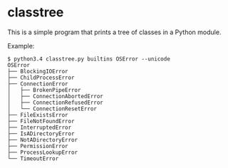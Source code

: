 # classtree

This is a simple program that prints a tree of classes in a
Python module.

Example:

    $ python3.4 classtree.py builtins OSError --unicode
    OSError
    ├── BlockingIOError
    ├── ChildProcessError
    ├── ConnectionError
    │   ├── BrokenPipeError
    │   ├── ConnectionAbortedError
    │   ├── ConnectionRefusedError
    │   └── ConnectionResetError
    ├── FileExistsError
    ├── FileNotFoundError
    ├── InterruptedError
    ├── IsADirectoryError
    ├── NotADirectoryError
    ├── PermissionError
    ├── ProcessLookupError
    └── TimeoutError
